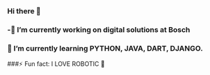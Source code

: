 ### Hi there 👋

### -🔭 I’m currently working on digital solutions at Bosch
### 🌱 I’m currently learning PYTHON, JAVA, DART, DJANGO.
###⚡ Fun fact: I LOVE ROBOTIC 🤖

<!--
**santosisarocha/santosisarocha** is a ✨ _special_ ✨ repository because its `README.md` (this file) appears on your GitHub profile.

Here are some ideas to get you started:

### -🔭 I’m currently working on digital solutions at Bosch
### 🌱 I’m currently learning PYTHON, JAVA, DART, DJANGO.
###⚡ Fun fact: I LOVE ROBOTIC 🤖
-->


